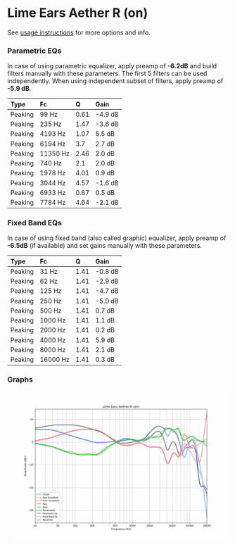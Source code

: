# Lime Ears Aether R (on)
See [usage instructions](https://github.com/jaakkopasanen/AutoEq#usage) for more options and info.

### Parametric EQs
In case of using parametric equalizer, apply preamp of **-6.2dB** and build filters manually
with these parameters. The first 5 filters can be used independently.
When using independent subset of filters, apply preamp of **-5.9 dB**.

| Type    | Fc       |    Q | Gain    |
|:--------|:---------|:-----|:--------|
| Peaking | 99 Hz    | 0.61 | -4.9 dB |
| Peaking | 235 Hz   | 1.47 | -3.6 dB |
| Peaking | 4193 Hz  | 1.07 | 5.5 dB  |
| Peaking | 6194 Hz  | 3.7  | 2.7 dB  |
| Peaking | 11350 Hz | 2.46 | 2.0 dB  |
| Peaking | 740 Hz   | 2.1  | 2.0 dB  |
| Peaking | 1978 Hz  | 4.01 | 0.9 dB  |
| Peaking | 3044 Hz  | 4.57 | -1.6 dB |
| Peaking | 6933 Hz  | 0.67 | 0.5 dB  |
| Peaking | 7784 Hz  | 4.64 | -2.1 dB |

### Fixed Band EQs
In case of using fixed band (also called graphic) equalizer, apply preamp of **-6.5dB**
(if available) and set gains manually with these parameters.

| Type    | Fc       |    Q | Gain    |
|:--------|:---------|:-----|:--------|
| Peaking | 31 Hz    | 1.41 | -0.8 dB |
| Peaking | 62 Hz    | 1.41 | -2.9 dB |
| Peaking | 125 Hz   | 1.41 | -4.7 dB |
| Peaking | 250 Hz   | 1.41 | -5.0 dB |
| Peaking | 500 Hz   | 1.41 | 0.7 dB  |
| Peaking | 1000 Hz  | 1.41 | 1.1 dB  |
| Peaking | 2000 Hz  | 1.41 | 0.2 dB  |
| Peaking | 4000 Hz  | 1.41 | 5.9 dB  |
| Peaking | 8000 Hz  | 1.41 | 2.1 dB  |
| Peaking | 16000 Hz | 1.41 | 0.3 dB  |

### Graphs
![](./Lime%20Ears%20Aether%20R%20(on).png)